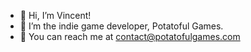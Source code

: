 - 👋 Hi, I’m Vincent!
- 🥔 I’m the indie game developer, Potatoful Games.
- 📧 You can reach me at contact@potatofulgames.com

<!---
VincentThePotatoful/VincentThePotatoful is a ✨ special ✨ repository because its `README.md` (this file) appears on your GitHub profile.
You can click the Preview link to take a look at your changes.
--->
